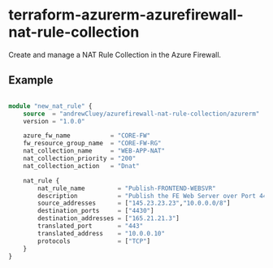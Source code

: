 # terraform-azurerm-azurefirewall-nat-rule-collection
Create and manage a NAT Rule Collection in the Azure Firewall.



## Example

```Terraform

module "new_nat_rule" {
    source  = "andrewCluey/azurefirewall-nat-rule-collection/azurerm"
    version = "1.0.0"

    azure_fw_name           = "CORE-FW"
    fw_resource_group_name  = "CORE-FW-RG"
    nat_collection_name     = "WEB-APP-NAT"
    nat_collection_priority = "200"
    nat_collection_action   = "Dnat"

    nat_rule {
        nat_rule_name         = "Publish-FRONTEND-WEBSVR"
        description           = "Publish the FE Web Server over Port 4430."
        source_addresses      = ["145.23.23.23","10.0.0.0/8"]
        destination_ports     = ["4430"]
        destination_addresses = ["165.21.21.3"]
        translated_port       = "443"
        translated_address    = "10.0.0.10"
        protocols             = ["TCP"]
    }   
}
          
```


